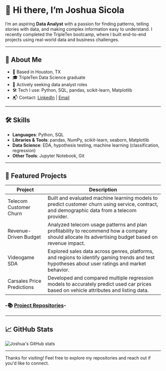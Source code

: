 # 👋 Hi there, I’m Joshua Sicola

I’m an aspiring **Data Analyst** with a passion for finding patterns, telling stories with data, and making complex information easy to understand. I recently completed the TripleTen bootcamp, where I built end-to-end projects using real-world data and business challenges.

---

## 🧠 About Me
- 📍 Based in Houston, TX
- 🎓 TripleTen Data Science graduate
- 💼 Actively seeking data analyst roles
- 🛠️ Tech I use: Python, SQL, pandas, scikit-learn, Matplotlib
- 📬 Contact: [LinkedIn](https://www.linkedin.com/in/joshuasicola) | [Email](j.sicola@icloud.com)

---

## 🛠 Skills
- **Languages**: Python, SQL
- **Libraries & Tools**: pandas, NumPy, scikit-learn, seaborn, Matplotlib
- **Data Science**: EDA, hypothesis testing, machine learning (classification, regression)
- **Other Tools**: Jupyter Notebook, Git

---

## 📁 Featured Projects

| Project | Description |
|--------|-------------|
| Telecom Customer Churn | Built and evaluated machine learning models to predict customer churn using service, contract, and demographic data from a telecom provider. |
| Revenue-Driven Budget | Analyzed telecom usage patterns and plan profitability to recommend how a company should allocate its advertising budget based on revenue impact. |
| Videogame SDA | Explored sales data across genres, platforms, and regions to identify gaming trends and test hypotheses about user ratings and market behavior. |
| Carsales Price Predictions | Developed and compared multiple regression models to accurately predict used car prices based on vehicle attributes and listing data. |

###  -📚 [Project Repositories](https://github.com/jaysic470/Data-Projects-TripleTen)-
---

## 📈 GitHub Stats

![Joshua's GitHub stats](https://github-readme-stats.vercel.app/api?username=jaysic470&show_icons=true&theme=default)

---

Thanks for visiting! Feel free to explore my repositories and reach out if you'd like to connect.
